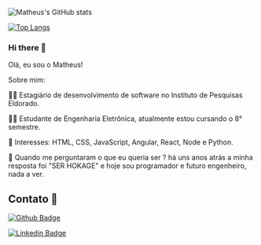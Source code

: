 ![Matheus's GitHub stats](https://github-readme-stats.vercel.app/api?username=MattSilverio&show_icons=true&theme=radical)

[![Top Langs](https://github-readme-stats.vercel.app/api/top-langs/?username=MattSilverio&layout=compact)](https://github.com/anuraghazra/github-readme-stats)



### Hi there 👋

Olá, eu sou o Matheus! 

Sobre mim:

👨‍💻 Estagiário de desenvolvimento de software no Instituto de Pesquisas Eldorado.

👨‍🎓 Estudante de Engenharia Eletrônica, atualmente estou cursando o 8° semestre.

🎯 Interesses: HTML, CSS, JavaScript, Angular, React, Node e Python.

🦊 Quando me perguntaram o que eu queria ser ? há uns anos atrás a minha resposta foi "SER HOKAGE" e hoje sou programador e futuro engenheiro, nada a ver. 
                                                                                                                        

## Contato 📱


[![Github Badge](https://img.shields.io/badge/-Github-000?style=flat-square&logo=Github&logoColor=white&link=LINK_GIT)](https://github.com/MattSilverio)

[![Linkedin Badge](https://img.shields.io/badge/-LinkedIn-blue?style=flat-square&logo=Linkedin&logoColor=white&link=LINK_LINKEDIN)](https://www.linkedin.com/in/matheusphillipo/)

